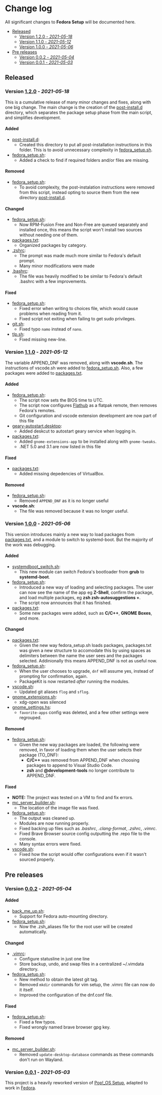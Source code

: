 # Change log

All significant changes to **Fedora Setup** will be documented here.

- [Released](#released)
  - [Version 1.2.0 - *2021-05-18*](#version-120---2021-05-18)
  - [Version 1.1.0 - *2021-05-12*](#version-110---2021-05-12)
  - [Version 1.0.0 - *2021-05-06*](#version-100---2021-05-06)
- [Pre releases](#pre-releases)
  - [Version 0.0.2 - *2021-05-04*](#version-002---2021-05-04)
  - [Version 0.0.1 - *2021-05-03*](#version-001---2021-05-03)

## Released
### Version [1.2.0](https://github.com/nico-castell/Fedora-Setup/releases/tag/1.2.0) - *2021-05-18*
This is a cumulative release of many minor changes and fixes, along with one big change. The main change is the creation of the [post-install.d](post-install.d) directory, which separates the package setup phase from the main script, and simplifies development.
#### Added
- [post-install.d](post-install.d):
  - Created this directory to put all post-installation instructions in this folder. This is to avoid unnecessary complexity in [fedora_setup.sh](fedora_setup.sh).
- [fedora_setup.sh](fedora_setup.sh):
  - Added a check to find if required folders and/or files are missing.
#### Removed
- [fedora_setup.sh](fedora_setup.sh):
  - To avoid complexity, the post-instalation instructions were removed from this script, instead opting to source them from the new directory [post-install.d](post-install.d).
#### Changed
- [fedora_setup.sh](fedora_setup.sh):
  - Now RPM-Fusion Free and Non-Free are queued separately and installed once, this means the script won't install two sources without needing one of them.
- [packages.txt](packages.txt):
  - Organized packages by category.
- [.zshrc](samples/zshrc):
  - The prompt was made much more similar to Fedora's default prompt.
  - Many minor modifications were made
- [.bashrc](samples/bashrc):
  - The file was heavily modified to be similar to Fedora's default .bashrc with a few improvements.
#### Fixed
- [fedora_setup.sh](fedora_setup.sh):
  - Fixed error when writing to choices file, which would cause problems when reading from it.
  - Fixed script not exiting when failing to get sudo privileges.
- [git.sh](post-install.d/git.sh):
  - Fixed typo `namo` instead of `nano`.
- [tlp.sh](post-install.d/tlp.sh):
  - Fixed missing new-line.

### Version [1.1.0](https://github.com/nico-castell/Fedora-Setup/releases/tag/1.1.0) - *2021-05-12*
The variable APPEND_DNF was removed, along with **vscode.sh**. The instructions of vscode.sh were added to [fedora_setup.sh](fedora_setup.sh). Also, a few packages were added to [packages.txt](packages.txt).
#### Added
- [fedora_setup.sh](fedora_setup.sh):
  - The script now sets the BIOS time to UTC.
  - The script now configures [Flathub](https://flathub.org/home) as a flatpak remote, then removes Fedora's remotes.
  - Git configuration and vscode extension development are now part of this file
- [geary-autostart.desktop](deskcuts/geary-autostart.desktop):
  - Added deskcut to autostart geary service when logging in.
- [packages.txt](packages.txt):
  - Added `gnome-extensions-app` to be installed along with `gnome-tweaks`.
  - .NET 5.0 and 3.1 are now listed in this file
#### Fixed
- [packages.txt](packages.txt):
  - Added missing depedencies of VirtualBox.
#### Removed
- [fedora_setup.sh](fedora_setup.sh):
  - Removed `APPEND_DNF` as it is no longer useful
- **vscode.sh**:
  - The file was removed because it was no longer useful.

### Version [1.0.0](https://github.com/nico-castell/Fedora-Setup/releases/tag/1.0.0) - *2021-05-06*
This version introduces mainly a new way to load packages from [packages.txt](packages.txt), and a module to switch to systemd-boot. But the majority of the work was debugging.
#### Added
- [systemdboot_switch.sh](modules/systemdboot_switch.sh):
  - This new module can switch Fedora's bootloader from **grub** to **systemd-boot**.
- [fedora_setup.sh](fedora_setup.sh):
  - Introduced a new way of loading and selecting packages. The user can now see the name of the app eg **Z-Shell**, confirm the package, and load multiple packages, eg **zsh zsh-autosuggestions \+**.
  - The script now announces that it has finished.
- [packages.txt](packages.txt):
  - Some new packages were added, such as **C/C++**, **GNOME Boxes**, and more.
#### Changed
- [packages.txt](packages.txt):
  - Given the new way fedora_setup.sh loads packages, packages.txt was given a new structure to accomodate this by using spaces as delimiters between the name the user sees and the packages selected. Addinionally this means APPEND_DNF is not as useful now.
- [fedora_setup.sh](fedora_setup.sh):
  - When the user chooses to upgrade, `dnf` will assume yes, instead of prompting for confirmation, again.
  - PackageKit is now restarted *after* running the modules.
- [vscode.sh](vscode.sh):
  - Updated git aliases `flog` and `sflog`.
- [gnome_extensions.sh](modules/gnome_extensions.sh):
  - xdg-open was silenced
- [gnome_settings.hs](modules/gnome_settings.sh):
  - `favorite-apps` config was deleted, and a few other settings were regrouped.
#### Removed
- [fedora_setup.sh](fedora_setup.sh):
  - Given the new way packages are loaded, the following were removed, in favor of loading them when the user selects their package (TO_DNF):
    - **C/C++** was removed from APPEND_DNF when choosing packages to append to Visual Studio Code.
    - **zsh** and **@development-tools** no longer contribute to APPEND_DNF.
#### Fixed
- **NOTE:** The project was tested on a VM to find and fix errors.
- [mc_server_builder.sh](modules/mc_server_builder.sh):
  - The location of the image file was fixed.
- [fedora_setup.sh](fedora_setup.sh):
  - The output was cleaned up.
  - Modules are now running properly.
  - Fixed backing up files such as *.bashrc*, *.clang-format*, *.zshrc*, *.vimrc*.
  - Fixed Brave Browser source config outputting the .repo file to the console.
  - Many syntax errors were fixed.
- [vscode.sh](vscode.sh):
  - Fixed how the script would offer configurations even if it wasn't sourced properly.

## Pre releases

### Version [0.0.2](https://github.com/nico-castell/Fedora-Setup/tree/0.0.2) - *2021-05-04*
#### Added
- [back_me_up.sh](back_me_up.sh):
  - Support for Fedora auto-mounting directory.
- [fedora_setup.sh](fedora_setup.sh):
  - Now the .zsh_aliases file for the root user will be created automatically.
#### Changed
- [.vimrc](samples/vimrc):
  - Configure statusline in just one line
  - Store backup, undo, and swap files in a centralized ~/.vimdata directory.
- [fedora_setup.sh](fedora_setup.sh):
  - New method to obtain the latest git tag.
  - Removed `mkdir` commands for vim setup, the .vimrc file can now do it itself.
  - Improved the configuration of the dnf.conf file.
#### Fixed
- [fedora_setup.sh](fedora_setup.sh):
  - Fixed a few typos.
  - Fixed wrongly named brave browser gpg key.
#### Removed
- [mc_server_builder.sh](modules/mc_server_builder.sh):
  - Removed `update-desktop-database` commands as these commands don't run on Wayland.

### Version [0.0.1](https://github.com/nico-castell/Fedora-Setup/tree/0.0.1) - *2021-05-03*
This project is a heavily reworked version of [Pop!_OS Setup](https://github.com/nico-castell/PopOS-Setup), adapted to work in [Fedora](https://getfedora.org/en/workstation/download/).

